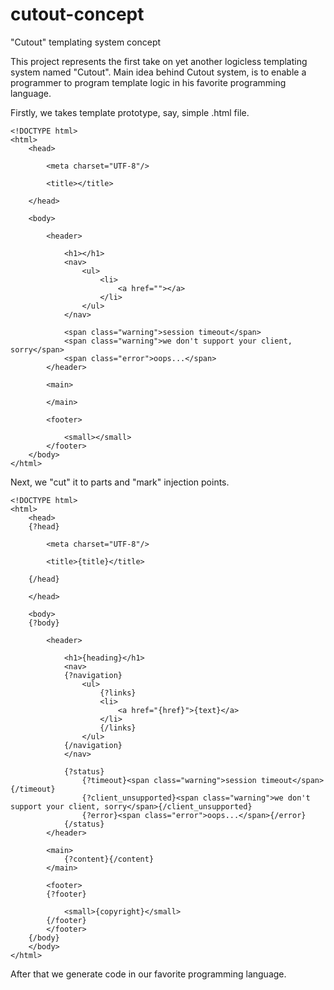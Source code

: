 # cutout-concept
"Cutout" templating system concept

This project represents the first take on yet another logicless templating system named "Cutout".
Main idea behind Cutout system, is to enable a programmer to program template logic in his favorite programming language.

Firstly, we takes template prototype, say, simple .html file.

```
<!DOCTYPE html>
<html>
	<head>
		
		<meta charset="UTF-8"/>
		
		<title></title>
		
	</head>

	<body>
	
		<header>
		
			<h1></h1>
			<nav>
				<ul>
					<li>
						<a href=""></a>
					</li>
				</ul>
			</nav>
			
			<span class="warning">session timeout</span>
			<span class="warning">we don't support your client, sorry</span>
			<span class="error">oops...</span>
		</header>
	
		<main>
			
		</main>
		
		<footer>
			
			<small></small>
		</footer>
	</body>
</html>
```

Next, we "cut" it to parts and "mark" injection points.

```
<!DOCTYPE html>
<html>
	<head>
	{?head}
		
		<meta charset="UTF-8"/>
		
		<title>{title}</title>
		
	{/head}
	
	</head>

	<body>
	{?body}
	
		<header>
		
			<h1>{heading}</h1>
			<nav>
			{?navigation}
				<ul>
					{?links}
					<li>
						<a href="{href}">{text}</a>
					</li>
					{/links}
				</ul>
			{/navigation}
			</nav>
			
			{?status}
				{?timeout}<span class="warning">session timeout</span>{/timeout}
				{?client_unsupported}<span class="warning">we don't support your client, sorry</span>{/client_unsupported}
				{?error}<span class="error">oops...</span>{/error}
			{/status}
		</header>
	
		<main>
			{?content}{/content}
		</main>
		
		<footer>
		{?footer}
			
			<small>{copyright}</small>
		{/footer}
		</footer>
	{/body}
	</body>
</html>
```

After that we generate code in our favorite programming language.
